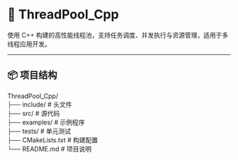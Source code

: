 # 🚀 ThreadPool_Cpp

使用 C++ 构建的高性能线程池，支持任务调度、并发执行与资源管理，适用于多线程应用开发。

---

## 📦 项目结构

ThreadPool_Cpp/  
├── include/ # 头文件  
├── src/ # 源代码  
├── examples/ # 示例程序  
├── tests/ # 单元测试  
├── CMakeLists.txt # 构建配置  
└── README.md # 项目说明  
